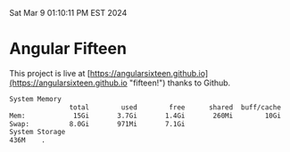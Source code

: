 Sat Mar  9 01:10:11 PM EST 2024

# Angular Fifteen


This project is live at [https://angularsixteen.github.io](https://angularsixteen.github.io "fifteen!") thanks to Github.

```bash
System Memory
               total        used        free      shared  buff/cache   available
Mem:            15Gi       3.7Gi       1.4Gi       260Mi        10Gi        11Gi
Swap:          8.0Gi       971Mi       7.1Gi
System Storage
436M	.
